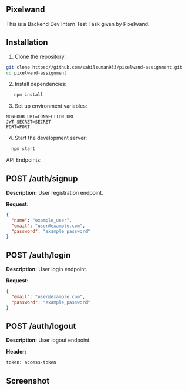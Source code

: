 ## Pixelwand

This is a Backend Dev Intern Test Task given by Pixelwand.

## Installation

1. Clone the repository:

```bash
git clone https://github.com/sahilsuman933/pixelwand-assignment.git
cd pixelwand-assignment
```

2. Install dependencies:

```bash
   npm install
```

3. Set up environment variables:

```
MONGODB_URI=CONNECTION_URL
JWT_SECRET=SECRET
PORT=PORT

```

4. Start the development server:

```bash
  npm start
```

API Endpoints:

## POST /auth/signup

**Description:** User registration endpoint.

**Request:**
```json
{
  "name": "example_user",
  "email": "user@example.com",
  "password": "example_password"
}
```

## POST /auth/login

**Description:** User login endpoint.

**Request:**
```json
{
  "email": "user@example.com",
  "password": "example_password"
}
```
## POST /auth/logout

**Description:** User logout endpoint.

**Header:**
```bash
token: access-token
```


## Screenshot
